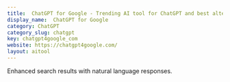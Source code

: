 ```yaml
---
title:  ChatGPT for Google - Trending AI tool for ChatGPT and best alternatives
display_name:  ChatGPT for Google
category: ChatGPT
category_slug: chatgpt
key: chatgpt4google_com
website: https://chatgpt4google.com/
layout: aitool
---
```


Enhanced search results with natural language responses.
